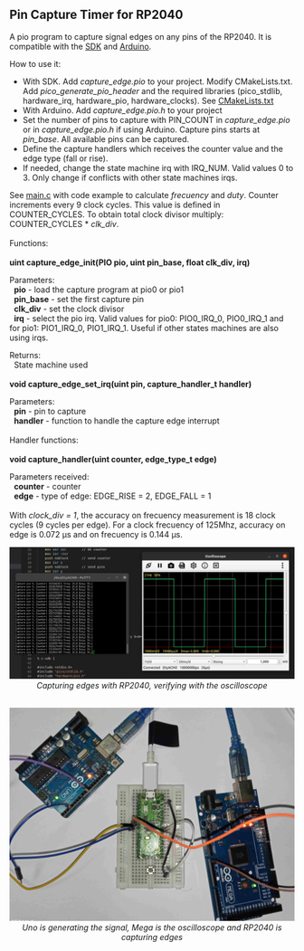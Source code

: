 ## Pin Capture Timer for RP2040

A pio program to capture signal edges on any pins of the RP2040. It is compatible with the [SDK](https://raspberrypi.github.io/pico-sdk-doxygen/) and [Arduino](https://github.com/earlephilhower/arduino-pico).

How to use it:

- With SDK. Add *capture_edge.pio* to your project. Modify CMakeLists.txt. Add *pico_generate_pio_header* and the required libraries (pico_stdlib, hardware_irq, hardware_pio, hardware_clocks). See [CMakeLists.txt](sdk/CMakeLists.txt)
- With Arduino. Add *capture_edge.pio.h* to your project
- Set the number of pins to capture with PIN_COUNT in *capture_edge.pio* or in *capture_edge.pio.h* if using Arduino. Capture pins starts at *pin_base*. All available pins can be captured.
- Define the capture handlers which receives the counter value and the edge type (fall or rise).
- If needed, change the state machine irq with IRQ_NUM. Valid values 0 to 3. Only change if conflicts with other state machines irqs.

See [main.c](sdk/main.c) with code example to calculate *frecuency* and *duty*. Counter increments every 9 clock cycles. This value is defined in COUNTER_CYCLES. To obtain total clock divisor multiply:  COUNTER_CYCLES * *clk_div*.  
\
Functions:  
\
**uint capture_edge_init(PIO pio, uint pin_base, float clk_div, irq)**  

Parameters:  
&nbsp;&nbsp;**pio** - load the capture program at pio0 or pio1  
&nbsp;&nbsp;**pin_base** - set the first capture pin  
&nbsp;&nbsp;**clk_div** - set the clock divisor  
&nbsp;&nbsp;**irq** - select the pio irq. Valid values for pio0: PIO0_IRQ_0, PIO0_IRQ_1 and for pio1: PIO1_IRQ_0, PIO1_IRQ_1. Useful if other states machines are also using irqs.  

Returns:  
&nbsp;&nbsp;State machine used  
\
**void capture_edge_set_irq(uint pin, capture_handler_t handler)**  

Parameters:  
&nbsp;&nbsp;**pin** - pin to capture  
&nbsp;&nbsp;**handler** - function to handle the capture edge interrupt  
\
Handler functions:  
\
**void capture_handler(uint counter, edge_type_t edge)**  

Parameters received:  
&nbsp;&nbsp;**counter** - counter   
&nbsp;&nbsp;**edge** - type of edge: EDGE_RISE = 2, EDGE_FALL = 1  
\
With *clock_div = 1*, the accuracy on frecuency measurement is 18 clock cycles (9 cycles per edge). For a clock frecuency of 125Mhz, accuracy on edge is 0.072 μs and on frecuency is 0.144 μs.

<p align="center"><img src="./images/capture1.png" width="800"><br>  
  <i>Capturing edges with RP2040, verifying with the oscilloscope</i><br><br></p>

<p align="center"><img src="./images/capture2.jpg" width="800"><br>
  <i>Uno is generating the signal, Mega is the oscilloscope and RP2040 is capturing edges</i><br><br></p>